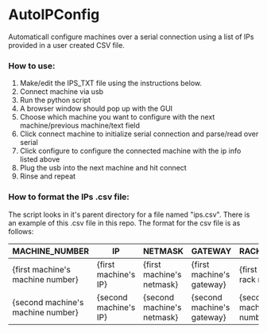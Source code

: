 # AutoIPConfig
Automaticall configure machines over a serial connection using a list of IPs provided in a user created CSV file.

### How to use:
1. Make/edit the IPS_TXT file using the instructions below.
2. Connect machine via usb
3. Run the python script
4. A browser window should pop up with the GUI
5. Choose which machine you want to configure with the next machine/previous machine/text field
6. Click connect machine to initialize serial connection and parse/read over serial
7. Click configure to configure the connected machine with the ip info listed above
8. Plug the usb into the next machine and hit connect
9. Rinse and repeat

### How to format the IPs .csv file:
The script looks in it's parent directory for a file named "ips.csv".
There is an example of this .csv file in this repo.
The format for the csv file is as follows:

| MACHINE_NUMBER                    | IP                    | NETMASK                    | GATEWAY                    | RACK_NUMBER                    |
| --------------------------------- | --------------------- | -------------------------- | -------------------------- | ------------------------------ |
| {first machine's machine number}  | {first machine's IP}  | {first machine's netmask}  | {first machine's gateway}  | {first machine's rack number}  |
| {second machine's machine number} | {second machine's IP} | {second machine's netmask} | {second machine's gateway} | {second machine's rack number} |


